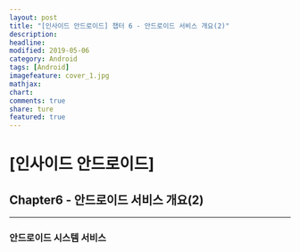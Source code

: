 ```yaml
---
layout: post
title: "[인사이드 안드로이드] 챕터 6 - 안드로이드 서비스 개요(2)"
description:
headline:
modified: 2019-05-06
category: Android
tags: [Android]
imagefeature: cover_1.jpg
mathjax:
chart:
comments: true
share: ture
featured: true
---
```


# [인사이드 안드로이드]


## Chapter6 - 안드로이드 서비스 개요(2)  


---------------------------------------


### 안드로이드 시스템 서비스  
